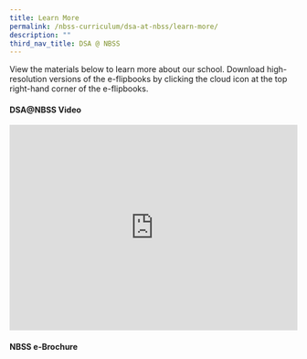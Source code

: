 ```yaml
---
title: Learn More
permalink: /nbss-curriculum/dsa-at-nbss/learn-more/
description: ""
third_nav_title: DSA @ NBSS
---
```


<p>View the materials below to learn more about our school. Download high-resolution versions of the e-flipbooks by clicking the cloud icon at the top right-hand corner of the e-flipbooks.</p>
<h4><strong>DSA@NBSS Video</strong></h4>
<div><iframe title="YouTube video player" src="https://www.youtube.com/embed/dz-6f1xY22E" width="100%" height="360" frameborder="0" allowfullscreen="allowfullscreen" data-mce-fragment="1"></iframe></div>
<h4><strong>NBSS e-Brochure</strong></h4>
